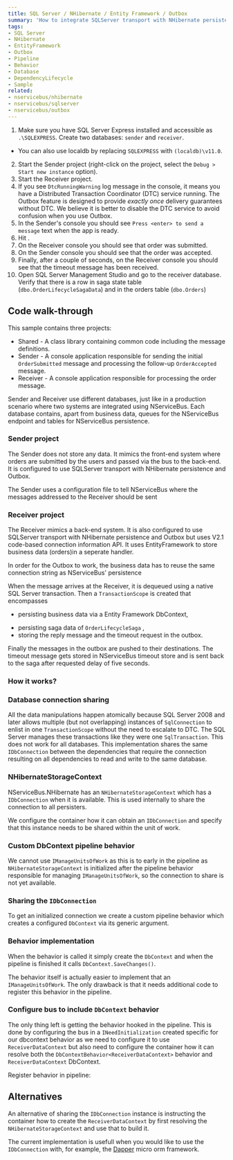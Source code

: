 ```yaml
---
title: SQL Server / NHibernate / Entity Framework / Outbox
summary: 'How to integrate SQLServer transport with NHibernate persistence and EntityFramework user data store using outbox'
tags:
- SQL Server
- NHibernate
- EntityFramework
- Outbox
- Pipeline
- Behavior
- Database
- DependencyLifecycle
- Sample
related:
- nservicebus/nhibernate
- nservicebus/sqlserver
- nservicebus/outbox
---
```


 1. Make sure you have SQL Server Express installed and accessible as `.\SQLEXPRESS`. Create two databases: `sender` and `receiver`.
  * You can also use localdb by replacing `SQLEXPRESS` with `(localdb)\v11.0`.
 2. Start the Sender project (right-click on the project, select the `Debug > Start new instance` option). 
 3. Start the Receiver project.
 4. If you see `DtcRunningWarning` log message in the console, it means you have a Distributed Transaction Coordinator (DTC) service running. The Outbox feature is designed to provide *exactly once* delivery guarantees without DTC. We believe it is better to disable the DTC service to avoid confusion when you use Outbox.
 5. In the Sender's console you should see `Press <enter> to send a message` text when the app is ready. 
 6. Hit <enter>.
 7. On the Receiver console you should see that order was submitted.
 8. On the Sender console you should see that the order was accepted.
 9. Finally, after a couple of seconds, on the Receiver console you should see that the timeout message has been received.
 10. Open SQL Server Management Studio and go to the receiver database. Verify that there is a row in saga state table (`dbo.OrderLifecycleSagaData`) and in the orders table (`dbo.Orders`)

## Code walk-through

This sample contains three projects: 

 * Shared - A class library containing common code including the message definitions.
 * Sender - A console application responsible for sending the initial `OrderSubmitted` message and processing the follow-up `OrderAccepted` message.
 * Receiver - A console application responsible for processing the order message.

Sender and Receiver use different databases, just like in a production scenario where two systems are integrated using NServiceBus. Each database contains, apart from business data, queues for the NServiceBus endpoint and tables for NServiceBus persistence.

### Sender project
 
The Sender does not store any data. It mimics the front-end system where orders are submitted by the users and passed via the bus to the back-end. It is configured to use SQLServer transport with NHibernate persistence and Outbox.

<!-- import SenderConfiguration -->

The Sender uses a configuration file to tell NServiceBus where the messages 
addressed to the Receiver should be sent

<!-- import SenderConnectionStrings -->

### Receiver project

The Receiver mimics a back-end system. It is also configured to use SQLServer transport with NHibernate persistence and Outbox but uses V2.1 code-based connection information API. It uses EntityFramework to store business data (orders)in a seperate handler.

<!-- import ReceiverConfiguration -->

In order for the Outbox to work, the business data has to reuse the same connection string as NServiceBus' persistence

<!-- import EntityFramework -->

When the message arrives at the Receiver, it is dequeued using a native SQL Server transaction. Then a `TransactionScope` is created that encompasses
 * persisting business data via a Entity Framework DbContext,

<!-- import StoreUserData -->

 * persisting saga data of `OrderLifecycleSaga` ,
 * storing the reply message and the timeout request in the outbox.

<!-- import Reply -->

<!-- import Timeout -->

Finally the messages in the outbox are pushed to their destinations. The timeout message gets stored in NServiceBus timeout store and is sent back to the saga after requested delay of five seconds.

### How it works?

### Database connection sharing

All the data manipulations happen atomically because SQL Server 2008 and later allows multiple (but not overlapping) instances of `SqlConnection` to enlist in one `TransactionScope` without the need to escalate to DTC. The SQL Server manages these transactions like they were one `SqlTransaction`. This does not work for all databases. This implementation shares the same `IDbConnection` between the dependencies that require the connection resulting on all dependencies to read and write to the same database.

### NHibernateStorageContext

NServiceBus.NHibernate has an `NHibernateStorageContext` which has a `IDbConnection` when it is available. This is used internally to share the connection to all persisters.

We configure the container how it can obtain an `IDbConnection` and specify that this instance needs to be shared within the unit of work.

<!-- import NHibernateStorageContextConnection -->


### Custom DbContext pipeline behavior

We cannot use `IManageUnitsOfWork` as this is to early in the pipeline as `NHibernateStorageContext` is initialized after the pipeline behavior responsible for managing `IManageUnitsOfWork`, so the connection to share is not yet available. 

### Sharing the `IDbConnection`

To get an initialized connection we create a custom pipeline behavior  which creates a configured `DbContext` via its generic argument.

<!-- import DbContextBehavior -->

### Behavior implementation

When the behavior is called it simply create the `DbContext` and when the pipeline is finished it calls `DbContext.SaveChanges()`.

<!-- import DbContextBehaviorSaveChanges -->

The behavior itself is actually easier to implement that an `IManageUnitsOfWork`. The only drawback is that it needs additional code to register this behavior in the pipeline.

### Configure bus to include `DbContext` behavior

The only thing left is getting the behavior hooked in the pipeline. This is done by configuring the bus in a `INeedInitialization` created specific for our dbcontext behavior as we need to configure it to use `ReceiverDataContext` but also need to configure the container how it can resolve both the `DbContextBehavior<ReceiverDataContext>` behavior and `ReceiverDataContext` DbContext.

<!-- import DbContextBehaviorContainerRegistration -->

Register behavior in pipeline:

<!-- import DbContextBehaviorPipelineRegistration -->

## Alternatives

An alternative of sharing the `IDbConnection` instance is instructing the container how to create the `ReceiverDataContext` by first resolving the `NHibernateStorageContext` and use that to build it.

<!-- import ReceiverDataContextAlternative -->

The current implementation is usefull when you would like to use the `IDbConnection` with, for example, the [Dapper](https://github.com/StackExchange/dapper-dot-net) micro orm framework.
